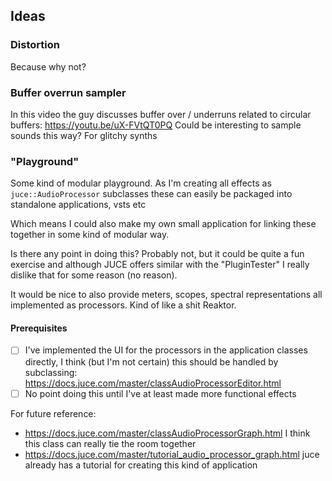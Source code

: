 ## Ideas

### Distortion
Because why not?

### Buffer overrun sampler

In this video the guy discusses buffer over / underruns related to circular buffers: https://youtu.be/uX-FVtQT0PQ
Could be interesting to sample sounds this way? For glitchy synths

### "Playground"
Some kind of modular playground. As I'm creating all effects as `juce::AudioProcessor` subclasses these can easily be packaged into standalone applications, vsts etc

Which means I could also make my own small application for linking these together in some kind of modular way.

Is there any point in doing this? Probably not, but it could be quite a fun exercise and although JUCE offers similar with the "PluginTester" I really dislike that for some reason (no reason).

It would be nice to also provide meters, scopes, spectral representations all implemented as processors. Kind of like a shit Reaktor.

#### Prerequisites
- [ ] I've implemented the UI for the processors in the application classes directly, I think (but I'm not certain) this should be handled by subclassing: https://docs.juce.com/master/classAudioProcessorEditor.html
- [ ] No point doing this until I've at least made more functional effects

For future reference:
- https://docs.juce.com/master/classAudioProcessorGraph.html I think this class can really tie the room together
- https://docs.juce.com/master/tutorial_audio_processor_graph.html juce already has a tutorial for creating this kind of application
